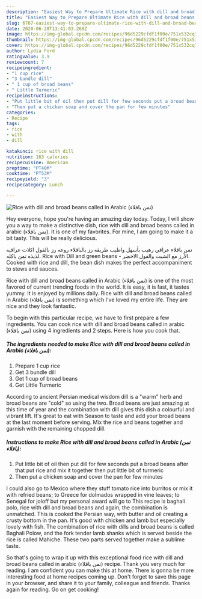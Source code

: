```yaml
---
description: "Easiest Way to Prepare Ultimate Rice with dill and broad beans called in Arabic (تمن باقلاء)"
title: "Easiest Way to Prepare Ultimate Rice with dill and broad beans called in Arabic (تمن باقلاء)"
slug: 6767-easiest-way-to-prepare-ultimate-rice-with-dill-and-broad-beans-called-in-arabic
date: 2020-06-28T13:41:03.268Z
image: https://img-global.cpcdn.com/recipes/96d5229cfdf1f00e/751x532cq70/rice-with-dill-and-broad-beans-called-in-arabic-تمن-باقلاء-recipe-main-photo.jpg
thumbnail: https://img-global.cpcdn.com/recipes/96d5229cfdf1f00e/751x532cq70/rice-with-dill-and-broad-beans-called-in-arabic-تمن-باقلاء-recipe-main-photo.jpg
cover: https://img-global.cpcdn.com/recipes/96d5229cfdf1f00e/751x532cq70/rice-with-dill-and-broad-beans-called-in-arabic-تمن-باقلاء-recipe-main-photo.jpg
author: Lydia Ford
ratingvalue: 3.9
reviewcount: 7
recipeingredient:
- "1 cup rice"
- "3 bundle dill"
- " 1 cup of broad beans"
- " Little Turmeric"
recipeinstructions:
- "Put little bit of oil then put dill for few seconds put a broad beans after that put rice and mix it together then put little bit of turmeric"
- "Then put a chicken soap and cover the pan for few minutes"
categories:
- Recipe
tags:
- rice
- with
- dill

katakunci: rice with dill 
nutrition: 163 calories
recipecuisine: American
preptime: "PT40M"
cooktime: "PT53M"
recipeyield: "3"
recipecategory: Lunch

---
```



![Rice with dill and broad beans called in Arabic (تمن باقلاء)](https://img-global.cpcdn.com/recipes/96d5229cfdf1f00e/751x532cq70/rice-with-dill-and-broad-beans-called-in-arabic-تمن-باقلاء-recipe-main-photo.jpg)

Hey everyone, hope you're having an amazing day today. Today, I will show you a way to make a distinctive dish, rice with dill and broad beans called in arabic (تمن باقلاء). It is one of my favorites. For mine, I am going to make it a bit tasty. This will be really delicious.

تمن باقلاء عراقي رهيب بأسهل واطيب طريقه رز بالباقلاء روعه رز بالفول اكلات عراقيه لذيذه تمن باكله. Rice with Dill and green beans - الأرز مع الشبت والفول الاخضر. Cooked with rice and dill, the bean dish makes the perfect accompaniment to stews and sauces.

Rice with dill and broad beans called in Arabic (تمن باقلاء) is one of the most favored of current trending foods in the world. It is easy, it is fast, it tastes yummy. It is enjoyed by millions daily. Rice with dill and broad beans called in Arabic (تمن باقلاء) is something which I've loved my entire life. They are nice and they look fantastic.


To begin with this particular recipe, we have to first prepare a few ingredients. You can cook rice with dill and broad beans called in arabic (تمن باقلاء) using 4 ingredients and 2 steps. Here is how you cook that.

<!--inarticleads1-->

##### The ingredients needed to make Rice with dill and broad beans called in Arabic (تمن باقلاء):

1. Prepare 1 cup rice
1. Get 3 bundle dill
1. Get  1 cup of broad beans
1. Get  Little Turmeric


According to ancient Persian medical wisdom dill is a &#34;warm&#34; herb and broad beans are &#34;cold&#34; so using the two. Broad beans are just amazing at this time of year and the combination with dill gives this dish a colourful and vibrant lift. It&#39;s great to eat with Season to taste and add your broad beans at the last moment before serving. Mix the rice and beans together and garnish with the remaining chopped dill. 

<!--inarticleads2-->

##### Instructions to make Rice with dill and broad beans called in Arabic (تمن باقلاء):

1. Put little bit of oil then put dill for few seconds put a broad beans after that put rice and mix it together then put little bit of turmeric
1. Then put a chicken soap and cover the pan for few minutes


I could also go to Mexico where they stuff tomato rice into burritos or mix it with refried beans; to Greece for dolmados wrapped in vine leaves; to Senegal for joloff but my personal award will go to This recipe is baghali polo, rice with dill and broad beans and again, the combination is unmatched. This is cooked the Persian way, with butter and oil creating a crusty bottom in the pan. It&#39;s good with chicken and lamb but especially lovely with fish. The combination of rice with dills and broad beans is called Baghali Polow, and the fork tender lamb shanks which is served beside the rice is called Mahiche. These two parts served together make a sublime taste. 

So that's going to wrap it up with this exceptional food rice with dill and broad beans called in arabic (تمن باقلاء) recipe. Thank you very much for reading. I am confident you can make this at home. There is gonna be more interesting food at home recipes coming up. Don't forget to save this page in your browser, and share it to your family, colleague and friends. Thanks again for reading. Go on get cooking!
